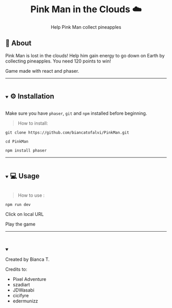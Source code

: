 
<p align="center">
  <h1 align="center">Pink Man in the Clouds ☁️</h1>
  <p align="center">
     Help Pink Man collect pineapples
  </p>
</p>

## 🚀 About

<p> Pink Man is lost in the clouds! Help him gain energy to go down on Earth by collecting pineapples. You need 120 points to win! </p>
<p> Game made with react and phaser. </p>

---

<details open="open">
  <summary><h2 style="display: inline-block"> ⚙️ Installation </h2></summary>

Make sure you have `phaser`, `git` and `npm` installed before beginning.

> How to install:

```
git clone https://github.com/biancatofalvi/PinkMan.git

cd PinkMan

npm install phaser

```

</details>

---

<details open="open">
  <summary><h2 style="display: inline-block"> 💻 Usage
</h2></summary>

> How to use :

```
npm run dev

```

Click on local URL

Play the game



</details>

---

<details open="open">
  <summary><h2 style="display: inline-block">

</h2></summary>

Created by Bianca T.

Credits to:
<ul>
  <li> Pixel Adventure</li>
  <li> szadiart</li>
  <li> JDWasabi</li>
  <li> cicifyre</li>
  <li> edermunizz</li>
</ul>

</details>
